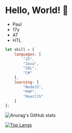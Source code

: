 # Hello, World! 👋

* Paul
* 17y
* AT
* HTL

```javascript
let skill = {
	languages: [
		"JS",
		"Java",
		"SQL",
		"C#"
	],
	learning: [
		"NodeJS",
		"PHP",
		"ReactJS"
	]
};
```

![Anurag's GitHub stats](https://github-readme-stats.vercel.app/api?username=TheConsoleLog&count_private=true&theme=synthwave&show_icons=true)
<!--
themes: toykionight, dark, cobalt, synthwave
-->
[![Top Langs](https://github-readme-stats.vercel.app/api/top-langs/?username=TheConsoleLog&langs_count=8&theme=synthwave&count_private=true)](https://github.com/anuraghazra/github-readme-stats)
